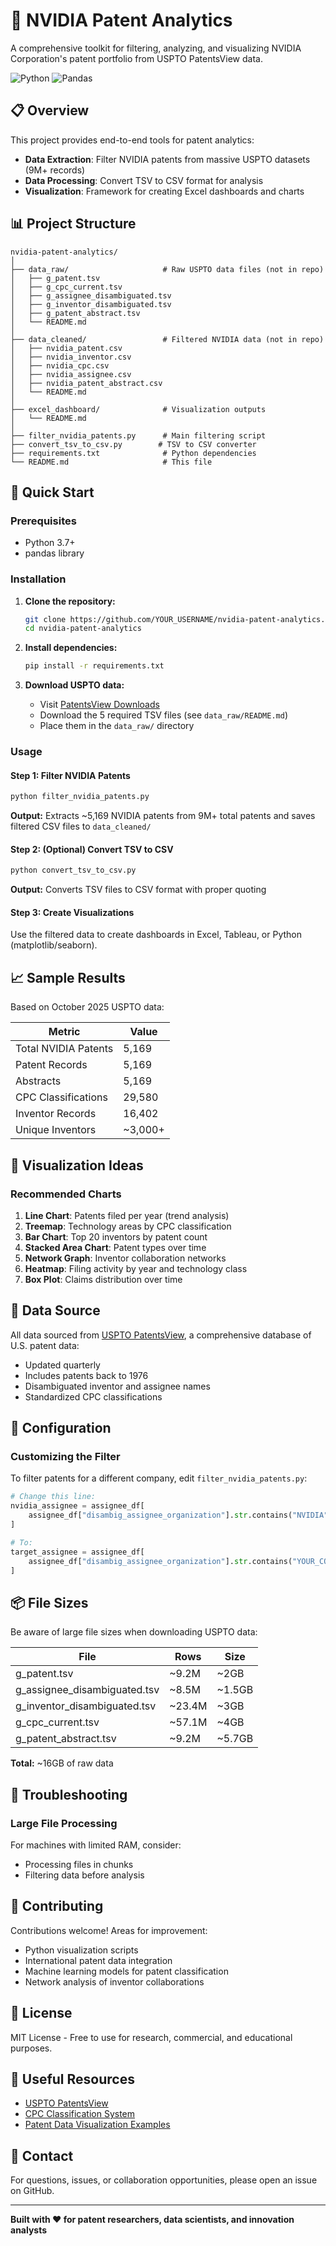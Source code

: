 # 🎯 NVIDIA Patent Analytics

A comprehensive toolkit for filtering, analyzing, and visualizing NVIDIA Corporation's patent portfolio from USPTO PatentsView data.

![Python](https://img.shields.io/badge/python-3.7+-blue.svg)
![Pandas](https://img.shields.io/badge/pandas-1.3%2B-green.svg)

## 📋 Overview

This project provides end-to-end tools for patent analytics:
- **Data Extraction**: Filter NVIDIA patents from massive USPTO datasets (9M+ records)
- **Data Processing**: Convert TSV to CSV format for analysis
- **Visualization**: Framework for creating Excel dashboards and charts

## 📊 Project Structure

```
nvidia-patent-analytics/
│
├── data_raw/                     # Raw USPTO data files (not in repo)
│   ├── g_patent.tsv
│   ├── g_cpc_current.tsv
│   ├── g_assignee_disambiguated.tsv
│   ├── g_inventor_disambiguated.tsv
│   ├── g_patent_abstract.tsv
│   └── README.md
│
├── data_cleaned/                 # Filtered NVIDIA data (not in repo)
│   ├── nvidia_patent.csv
│   ├── nvidia_inventor.csv
│   ├── nvidia_cpc.csv
│   ├── nvidia_assignee.csv
│   ├── nvidia_patent_abstract.csv
│   └── README.md
│
├── excel_dashboard/              # Visualization outputs
│   └── README.md
│
├── filter_nvidia_patents.py      # Main filtering script
├── convert_tsv_to_csv.py        # TSV to CSV converter
├── requirements.txt              # Python dependencies
└── README.md                     # This file
```

## 🚀 Quick Start

### Prerequisites

- Python 3.7+
- pandas library

### Installation

1. **Clone the repository:**
   ```bash
   git clone https://github.com/YOUR_USERNAME/nvidia-patent-analytics.git
   cd nvidia-patent-analytics
   ```

2. **Install dependencies:**
   ```bash
   pip install -r requirements.txt
   ```

3. **Download USPTO data:**
   - Visit [PatentsView Downloads](https://patentsview.org/download/data-download-tables)
   - Download the 5 required TSV files (see `data_raw/README.md`)
   - Place them in the `data_raw/` directory

### Usage

#### Step 1: Filter NVIDIA Patents

```bash
python filter_nvidia_patents.py
```

**Output:** Extracts ~5,169 NVIDIA patents from 9M+ total patents and saves filtered CSV files to `data_cleaned/`

#### Step 2: (Optional) Convert TSV to CSV

```bash
python convert_tsv_to_csv.py
```

**Output:** Converts TSV files to CSV format with proper quoting

#### Step 3: Create Visualizations

Use the filtered data to create dashboards in Excel, Tableau, or Python (matplotlib/seaborn).

## 📈 Sample Results

Based on October 2025 USPTO data:

| Metric | Value |
|--------|-------|
| Total NVIDIA Patents | 5,169 |
| Patent Records | 5,169 |
| Abstracts | 5,169 |
| CPC Classifications | 29,580 |
| Inventor Records | 16,402 |
| Unique Inventors | ~3,000+ |

## 🎨 Visualization Ideas

### Recommended Charts

1. **Line Chart**: Patents filed per year (trend analysis)
2. **Treemap**: Technology areas by CPC classification
3. **Bar Chart**: Top 20 inventors by patent count
4. **Stacked Area Chart**: Patent types over time
5. **Network Graph**: Inventor collaboration networks
6. **Heatmap**: Filing activity by year and technology class
7. **Box Plot**: Claims distribution over time

## 📝 Data Source

All data sourced from [USPTO PatentsView](https://patentsview.org/), a comprehensive database of U.S. patent data:
- Updated quarterly
- Includes patents back to 1976
- Disambiguated inventor and assignee names
- Standardized CPC classifications

## 🔧 Configuration

### Customizing the Filter

To filter patents for a different company, edit `filter_nvidia_patents.py`:

```python
# Change this line:
nvidia_assignee = assignee_df[
    assignee_df["disambig_assignee_organization"].str.contains("NVIDIA", case=False, na=False)
]

# To:
target_assignee = assignee_df[
    assignee_df["disambig_assignee_organization"].str.contains("YOUR_COMPANY", case=False, na=False)
]
```

## 📦 File Sizes

Be aware of large file sizes when downloading USPTO data:

| File | Rows | Size |
|------|------|------|
| g_patent.tsv | ~9.2M | ~2GB |
| g_assignee_disambiguated.tsv | ~8.5M | ~1.5GB |
| g_inventor_disambiguated.tsv | ~23.4M | ~3GB |
| g_cpc_current.tsv | ~57.1M | ~4GB |
| g_patent_abstract.tsv | ~9.2M | ~5.7GB |

**Total:** ~16GB of raw data

## 🐛 Troubleshooting

### Large File Processing

For machines with limited RAM, consider:
- Processing files in chunks
- Filtering data before analysis

## 🤝 Contributing

Contributions welcome! Areas for improvement:
- Python visualization scripts
- International patent data integration
- Machine learning models for patent classification
- Network analysis of inventor collaborations

## 📄 License

MIT License - Free to use for research, commercial, and educational purposes.

## 🔗 Useful Resources

- [USPTO PatentsView](https://patentsview.org/)
- [CPC Classification System](https://www.cooperativepatentclassification.org/)
- [Patent Data Visualization Examples](https://patentsview.org/visualizations)

## 📧 Contact

For questions, issues, or collaboration opportunities, please open an issue on GitHub.

---

**Built with ❤️ for patent researchers, data scientists, and innovation analysts**


